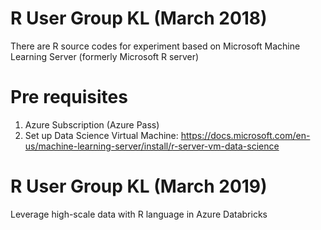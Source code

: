 # R User Group KL (March 2018)
There are R source codes for experiment based on Microsoft Machine Learning Server (formerly Microsoft R server)

# Pre requisites
1. Azure Subscription (Azure Pass)
2. Set up Data Science Virtual Machine: https://docs.microsoft.com/en-us/machine-learning-server/install/r-server-vm-data-science 

# R User Group KL (March 2019)
Leverage high-scale data with R language in Azure Databricks
